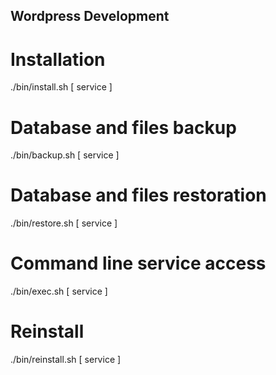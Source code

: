 ## Wordpress Development

# Installation
./bin/install.sh [ service ]

# Database and files backup
./bin/backup.sh [ service ]

# Database and files restoration
./bin/restore.sh [ service ]

# Command line service access
./bin/exec.sh [ service ]

# Reinstall
./bin/reinstall.sh [ service ]
